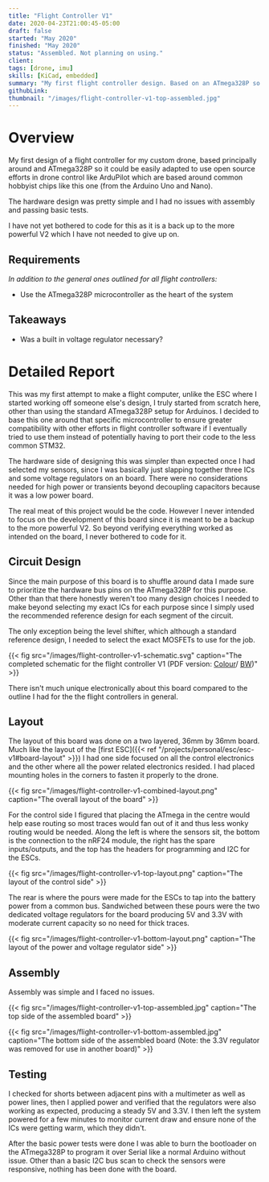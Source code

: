 ```yaml
---
title: "Flight Controller V1"
date: 2020-04-23T21:00:45-05:00
draft: false
started: "May 2020"
finished: "May 2020"
status: "Assembled. Not planning on using."
client:
tags: [drone, imu]
skills: [KiCad, embedded]
summary: "My first flight controller design. Based on an ATmega328P so I could adapt many open-source drone projects to it if needed."
githubLink:
thumbnail: "/images/flight-controller-v1-top-assembled.jpg"
---
```


# Overview

My first design of a flight controller for my custom drone, based principally around and ATmega328P so it could be easily adapted to use open source efforts in drone control like ArduPilot which are based around common hobbyist chips like this one (from the Arduino Uno and Nano).

The hardware design was pretty simple and I had no issues with assembly and passing basic tests.

I have not yet bothered to code for this as it is a back up to the more powerful V2 which I have not needed to give up on.

## Requirements

*In addition to the general ones outlined for all flight controllers:*

- Use the ATmega328P microcontroller as the heart of the system

## Takeaways

- Was a built in voltage regulator necessary?

# Detailed Report

This was my first attempt to make a flight computer, unlike the ESC where I started working off someone else's design, I truly started from scratch here, other than using the standard ATmega328P setup for Arduinos. I decided to base this one around that specific microcontroller to ensure greater compatibility with other efforts in flight controller software if I eventually tried to use them instead of potentially having to port their code to the less common STM32.

The hardware side of designing this was simpler than expected once I had selected my sensors, since I was basically just slapping together three ICs and some voltage regulators on an board. There were no considerations needed for high power or transients beyond decoupling capacitors because it was a low power board.

The real meat of this project would be the code. However I never intended to focus on the development of this board since it is meant to be a backup to the more powerful V2. So beyond verifying everything worked as intended on the board, I never bothered to code for it.

## Circuit Design

Since the main purpose of this board is to shuffle around data I made sure to prioritize the hardware bus pins on the ATmega328P for this purpose. Other than that there honestly weren't too many design choices I needed to make beyond selecting my exact ICs for each purpose since I simply used the recommended reference design for each segment of the circuit. 

The only exception being the level shifter, which although a standard reference design, I needed to select the exact MOSFETs to use for the job.

{{< fig src="/images/flight-controller-v1-schematic.svg" caption="The completed schematic for the flight controller V1 (PDF version: [Colour](/pdf/flight-controller-V1.pdf)/ [BW](/pdf/flight-controller-V1-BW.pdf))" >}}

There isn't much unique electronically about this board compared to the outline I had for the the flight controllers in general.

## Layout

The layout of this board was done on a two layered, 36mm by 36mm board. Much like the layout of the [first ESC]({{< ref "/projects/personal/esc/esc-v1#board-layout" >}}) I had one side focused on all the control electronics and the other where all the power related electronics resided. I had placed mounting holes in the corners to fasten it properly to the drone.

{{< fig src="/images/flight-controller-v1-combined-layout.png" caption="The overall layout of the board" >}}

For the control side I figured that placing the ATmega in the centre would help ease routing so most traces would fan out of it and thus less wonky routing would be needed. Along the left is where the sensors sit, the bottom is the connection to the nRF24 module, the right has the spare inputs/outputs, and the top has the headers for programming and I2C for the ESCs.

{{< fig src="/images/flight-controller-v1-top-layout.png" caption="The layout of the control side" >}}

The rear is where the pours were made for the ESCs to tap into the battery power from a common bus. Sandwiched between these pours were the two dedicated voltage regulators for the board producing 5V and 3.3V with moderate current capacity so no need for thick traces.

{{< fig src="/images/flight-controller-v1-bottom-layout.png" caption="The layout of the power and voltage regulator side" >}}

## Assembly

Assembly was simple and I faced no issues.

{{< fig src="/images/flight-controller-v1-top-assembled.jpg" caption="The top side of the assembled board" >}}

{{< fig src="/images/flight-controller-v1-bottom-assembled.jpg" caption="The bottom side of the assembled board (Note: the 3.3V regulator was removed for use in another board)" >}}


## Testing

I checked for shorts between adjacent pins with a multimeter as well as power lines, then I applied power and verified that the regulators were also working as expected, producing a steady 5V and 3.3V. I then left the system powered for a few minutes to monitor current draw and ensure none of the ICs were getting warm, which they didn't.

After the basic power tests were done I was able to burn the bootloader on the ATmega328P to program it over Serial like a normal Arduino without issue. Other than a basic I2C bus scan to check the sensors were responsive, nothing has been done with the board.
